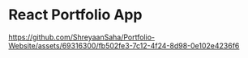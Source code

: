 # React Portfolio App

https://github.com/ShreyaanSaha/Portfolio-Website/assets/69316300/fb502fe3-7c12-4f24-8d98-0e102e4236f6

